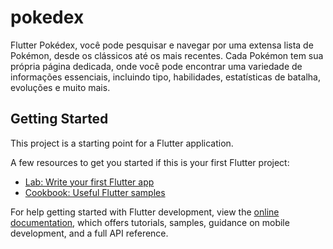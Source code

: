 # pokedex

Flutter Pokédex, você pode pesquisar e navegar por uma extensa lista de Pokémon, desde os clássicos até os mais recentes. Cada Pokémon tem sua própria página dedicada, onde você pode encontrar uma variedade de informações essenciais, incluindo tipo, habilidades, estatísticas de batalha, evoluções e muito mais.

## Getting Started

This project is a starting point for a Flutter application.

A few resources to get you started if this is your first Flutter project:

- [Lab: Write your first Flutter app](https://docs.flutter.dev/get-started/codelab)
- [Cookbook: Useful Flutter samples](https://docs.flutter.dev/cookbook)

For help getting started with Flutter development, view the
[online documentation](https://docs.flutter.dev/), which offers tutorials,
samples, guidance on mobile development, and a full API reference.
